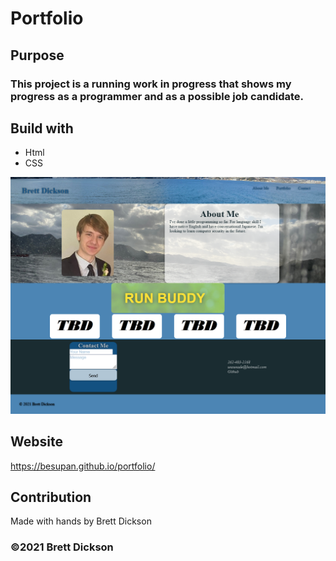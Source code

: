 # Portfolio
## Purpose
### This project is a running work in progress that shows my progress as a programmer and as a possible job candidate. 
## Build with
* Html
* CSS

![Screenshot](./assets/images/Screenshot-2021-Portfolio.png)

## Website
https://besupan.github.io/portfolio/

## Contribution
Made with hands by Brett Dickson

### ©️2021 Brett Dickson